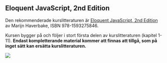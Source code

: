## Eloquent JavaScript, 2nd Edition
Den rekommenderade kurslitteraturen är [Eloquent JavaScript, 2nd Edition](http://eloquentjavascript.net/) av Marijn Haverbake, ISBN 978-1593275846.

Kursen bygger på och följer i stort första delen av kurslitteraturen (kapitel 1-11). **Endast kompletterande material kommer att finnas att tillgå, som på inget sätt kan ersätta kurslitteraturen.**

![](http://eloquentjavascript.net/img/cover.png)